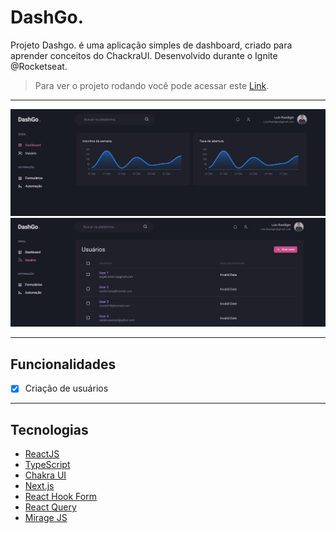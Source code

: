 # DashGo.

Projeto Dashgo. é uma aplicação simples de dashboard, criado para aprender conceitos do ChackraUI. Desenvolvido durante o Ignite @Rocketseat. <br/>
> Para ver o projeto rodando você pode acessar este [Link]().

---

<p align="center">
  <img src="./.github/preview1.png"/>
  <img src="./.github/preview2.png"/>
</p>

---
## Funcionalidades

- [x] Criação de usuários

---

## Tecnologias

- [ReactJS](https://reactjs.org/)
- [TypeScript](https://www.typescriptlang.org/)
- [Chakra UI](https://chakra-ui.com/)
- [Next.js](https://nextjs.org/)
- [React Hook Form](https://react-hook-form.com/)
- [React Query](https://react-query.tanstack.com/)
- [Mirage JS](https://miragejs.com/)

